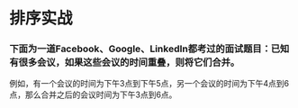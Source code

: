 # 排序实战

### 下面为一道Facebook、Google、LinkedIn都考过的面试题目：已知有很多会议，如果这些会议的时间重叠，则将它们合并。

例如，有一个会议的时间为下午3点到下午5点，另一个会议的时间为下午4点到6点，那么合并之后的会议时间为下午3点到6点。